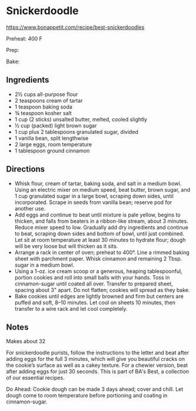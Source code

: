 # Snickerdoodle

https://www.bonappetit.com/recipe/best-snickerdoodles

Preheat: 400 F

Prep: 

Bake: 

## Ingredients
- 2½ cups all-purpose flour
- 2 teaspoons cream of tartar
- 1 teaspoon baking soda
- ¾ teaspoon kosher salt
- 1 cup (2 sticks) unsalted butter, melted, cooled slightly
- ½ cup (packed) light brown sugar
- 1 cup plus 2 tablespoons granulated sugar, divided
- 1 vanilla bean, split lengthwise
- 2 large eggs, room temperature
- 1 tablespoon ground cinnamon


## Directions
- Whisk flour, cream of tartar, baking soda, and salt in a medium bowl. Using an electric mixer on medium speed, beat butter, brown sugar, and 1 cup granulated sugar in a large bowl, scraping down sides, until incorporated. Scrape in seeds from vanilla bean; reserve pod for another use.
- Add eggs and continue to beat until mixture is pale yellow, begins to thicken, and falls from beaters in a ribbon-like stream, about 3 minutes. Reduce mixer speed to low. Gradually add dry ingredients and continue to beat, scraping down sides and bottom of bowl, until just combined. Let sit at room temperature at least 30 minutes to hydrate flour; dough will be very loose but will thicken as it sits.
- Arrange a rack in center of oven; preheat to 400°. Line a rimmed baking sheet with parchment paper. Whisk cinnamon and remaining 2 Tbsp. sugar in a medium bowl.
- Using a 1-oz. ice cream scoop or a generous, heaping tablespoonful, portion cookies and roll into small balls with your hands. Toss in cinnamon-sugar until coated all over. Transfer to prepared sheet, spacing about 3" apart. Do not flatten; cookies will spread as they bake.
- Bake cookies until edges are lightly browned and firm but centers are puffed and soft, 8–10 minutes. Let cool on sheets 10 minutes, then transfer to a wire rack and let cool completely.


## Notes
Makes about 32

For snickerdoodle purists, follow the instructions to the letter and beat after adding eggs for the full 3 minutes, which will give you beautiful cracks on the cookie’s surface as well as a cakey texture. For a chewier version, beat after adding eggs for just 30 seconds. This is part of BA's Best, a collection of our essential recipes.

Do Ahead: Cookie dough can be made 3 days ahead; cover and chill. Let dough come to room temperature before portioning and coating in cinnamon-sugar.
